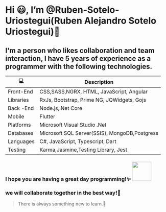 # Hi :smiley:, I’m @Ruben-Sotelo-Uriostegui(Ruben Alejandro Sotelo Uriostegui)👋 
## I'm a person who likes collaboration and team interaction, I have 5 years of experience as a programmer with the following technologies.

|   :computer:   | Description                                   |    
|----------------|-----------------------------------------------| 
|Front-End       |CSS,SASS,NGRX, HTML, JavaScript, Angular       |
|Libraries       |RxJs, Bootstrap, Prime NG, JQWidgets, Gojs     |
|Back -End       |Node.js,.Net Core                              |
|Mobile          |Flutter                                        |
|Platforms       |Microsoft Visual Studio .Net                   |
|Databases       |Microsoft SQL Server(SSIS), MongoDB,Postgress  |
|Languages       |C#, JavaScript, Typescript, Dart               |  
|Testing         |Karma,Jasmine,Testing Library, Jest            |

### I hope you are having a great day programming!✨  <img src="https://acegif.com/wp-content/uploads/cat-typing-12.gif" width="60" height="60" />
### we will collaborate together in the best way!💞️
> There is always something new to learn.:pushpin:

<!---
Ruben-Sotelo-Uriostegui/Ruben-Sotelo-Uriostegui is a ✨ special ✨ repository because its `README.md` (this file) appears on your GitHub profile.
You can click the Preview link to take a look at your changes.
--->
